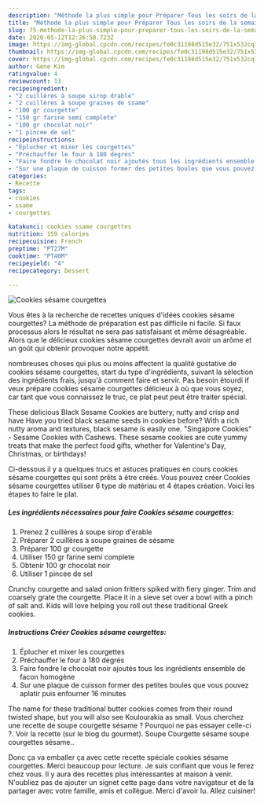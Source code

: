 ```yaml
---
description: "Méthode la plus simple pour Préparer Tous les soirs de la semaine Cookies sésame courgettes"
title: "Méthode la plus simple pour Préparer Tous les soirs de la semaine Cookies sésame courgettes"
slug: 75-methode-la-plus-simple-pour-preparer-tous-les-soirs-de-la-semaine-cookies-sesame-courgettes
date: 2020-05-12T12:26:58.723Z
image: https://img-global.cpcdn.com/recipes/fe0c31198d515e32/751x532cq70/cookies-sesame-courgettes-photo-principale-de-la-recette.jpg
thumbnail: https://img-global.cpcdn.com/recipes/fe0c31198d515e32/751x532cq70/cookies-sesame-courgettes-photo-principale-de-la-recette.jpg
cover: https://img-global.cpcdn.com/recipes/fe0c31198d515e32/751x532cq70/cookies-sesame-courgettes-photo-principale-de-la-recette.jpg
author: Gene Kim
ratingvalue: 4
reviewcount: 13
recipeingredient:
- "2 cuillères à soupe sirop drable"
- "2 cuillères à soupe graines de ssame"
- "100 gr courgette"
- "150 gr farine semi complete"
- "100 gr chocolat noir"
- "1 pincee de sel"
recipeinstructions:
- "Éplucher et mixer les courgettes"
- "Préchauffer le four à 180 degrés"
- "Faire fondre le chocolat noir ajoutés tous les ingrédients ensemble de facon homogène"
- "Sur une plaque de cuisson former des petites boules que vous pouvez aplatir puis enfourner 16 minutes"
categories:
- Recette
tags:
- cookies
- ssame
- courgettes

katakunci: cookies ssame courgettes 
nutrition: 159 calories
recipecuisine: French
preptime: "PT27M"
cooktime: "PT40M"
recipeyield: "4"
recipecategory: Dessert

---
```



![Cookies sésame courgettes](https://img-global.cpcdn.com/recipes/fe0c31198d515e32/751x532cq70/cookies-sesame-courgettes-photo-principale-de-la-recette.jpg)

Vous êtes à la recherche de recettes uniques d'idées cookies sésame courgettes? La méthode de préparation est pas difficile ni facile. Si faux processus alors le résultat ne sera pas satisfaisant et même désagréable. Alors que le délicieux cookies sésame courgettes devrait avoir un arôme et un goût qui obtenir provoquer notre appétit.

nombreuses choses qui plus ou moins affectent la qualité gustative de cookies sésame courgettes, start du type d'ingrédients, suivant la sélection des ingrédients frais, jusqu'à comment faire et servir. Pas besoin étourdi if veux prépare cookies sésame courgettes délicieux à où que vous soyez, car tant que vous connaissez le truc, ce plat peut peut être traiter spécial.

These delicious Black Sesame Cookies are buttery, nutty and crisp and have Have you tried black sesame seeds in cookies before? With a rich nutty aroma and textures, black sesame is easily one. &#34;Singapore Cookies&#34; - Sesame Cookies with Cashews. These sesame cookies are cute yummy treats that make the perfect food gifts, whether for Valentine&#39;s Day, Christmas, or birthdays!


Ci-dessous il y a quelques trucs et astuces pratiques en cours cookies sésame courgettes qui sont prêts à être créés. Vous pouvez créer Cookies sésame courgettes utiliser 6 type de matériau et 4 étapes création. Voici les étapes to faire le plat.

<!--inarticleads1-->

##### Les ingrédients nécessaires pour faire Cookies sésame courgettes:

1. Prenez 2 cuillères à soupe sirop d&#39;érable
1. Préparer 2 cuillères à soupe graines de sésame
1. Préparer 100 gr courgette
1. Utiliser 150 gr farine semi complete
1. Obtenir 100 gr chocolat noir
1. Utiliser 1 pincee de sel


Crunchy courgette and salad onion fritters spiked with fiery ginger. Trim and coarsely grate the courgette. Place it in a sieve set over a bowl with a pinch of salt and. Kids will love helping you roll out these traditional Greek cookies. 

<!--inarticleads2-->

##### Instructions Créer Cookies sésame courgettes:

1. Éplucher et mixer les courgettes
1. Préchauffer le four à 180 degrés
1. Faire fondre le chocolat noir ajoutés tous les ingrédients ensemble de facon homogène
1. Sur une plaque de cuisson former des petites boules que vous pouvez aplatir puis enfourner 16 minutes


The name for these traditional butter cookies comes from their round twisted shape, but you will also see Koulourakia as small. Vous cherchez une recette de soupe courgette sésame ? Pourquoi ne pas essayer celle-ci ?. Voir la recette (sur le blog du gourmet). Soupe Courgette sésame soupe courgettes sésame.. 


Donc ça va emballer ça avec cette recette spéciale cookies sésame courgettes. Merci beaucoup pour lecture. Je suis confiant que vous le ferez chez vous. Il y aura des recettes plus  intéressantes at maison à venir. N'oubliez pas de ajouter un signet cette page dans votre navigateur et de la partager avec votre famille, amis et collègue. Merci d'avoir lu. Allez cuisiner!
